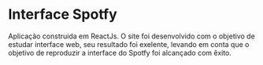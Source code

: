 # Interface Spotfy
Aplicação construida em ReactJs. O site foi desenvolvido com o objetivo de estudar interface web, seu resultado foi exelente, levando em 
conta que o objetivo de reproduzir a interface do Spotfy foi alcançado com êxito.
